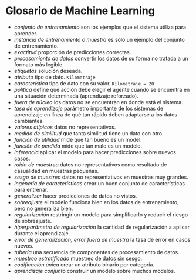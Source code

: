 # Glosario de Machine Learning

- _conjunto de entrenamiento_ son los ejemplos que el sistema utiliza para aprender.
- _instancia de entrenamiento o muestra_ es sólo un ejemplo del conjunto de entrenamiento.
- _exactitud_ proporción de predicciones correctas.
- _procesamiento de datos_ convertir los datos de su forma no tratada a un formato más legible.
- _etiquetas_ solución deseada.
- _atributo_ tipo de dato. `Kilometraje`
- _característica_ tipo de dato con su valor. `Kilometraje = 20`
- _política_ define qué acción debe elegir el agente cuando se encuentra en una situación determinada (aprendizaje reforzado).
- _fuera de núcleo_ los datos no se encuentran en donde está el sistema.
- _tasa de aprendizaje_ parámetro importante de los sistemas de aprendizaje en línea de qué tan rápido deben adaptarse a los datos cambiantes.
- _valores atípicos_ datos no representativos.
- _medida de similitud_ que tanta similitud tiene un dato con otro.
- _función de utilidad_ mide que tan bueno es un model.
- _función de perdida_ mide que tan malo es un modelo.
- _inferencia_ aplicar el modelo para hacer predicciones sobre nuevos casos.
- _ruido de muestreo_ datos no representativos como resultado de casualidad en muestras pequeñas.
- _sesgo de muestreo_ datos no representativos en muestras muy grandes.
- _ingenería de características_ crear un buen conjunto de características para entrenar.
- _generalizar_ hacer predicciones de datos no vistos.
- _sobreajuste_ el modelo funciona bien en los datos de entrenamiento, pero no generaliza bien.
- _regularización_ restringir un modelo para simplificarlo y reducir el riesgo de sobreajuste.
- _hiperparámetro de regularización_ la cantidad de regularización a aplicar durante el aprendizaje.
- _error de generalización, error fuera de muestra_ la tasa de error en casos nuevos.
- _tubería_ una secuencia de componentes de procesamiento de datos.
- _muestreo estratificado_ muestreo de datos sin sesgo.
- _codificación única_ crear un atributo binario por categoría.
- _aprendizaje conjunto_ construir un modelo sobre muchos modelos.